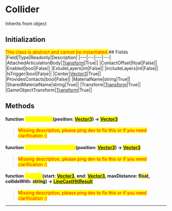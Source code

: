 # Collider
Inherits from object
## Initialization
<mark style="color:red;">This class is abstract and cannot be instantiated.</mark>## Fields
|Field|Type|Readonly|Description|
|---|---|---|---|
|AttachedArticulationBody|[Transform](../objects/Transform.md)|True||
|ContactOffset|float|False||
|Enabled|bool|False||
|ExludeLayers|int|False||
|includeLayers|int|False||
|IsTrigger|bool|False||
|Center|[Vector3](../objects/Vector3.md)|True||
|ProvidesContacts|bool|False||
|MaterialName|string|True||
|SharedMaterialName|string|True||
|Transform|[Transform](../objects/Transform.md)|True||
|GameObjectTransform|[Transform](../objects/Transform.md)|True||
## Methods
#### function <mark style="color:yellow;">ClosestPoint</mark>(position: <mark style="color:blue;">[Vector3](../objects/Vector3.md)</mark>) → <mark style="color:blue;">[Vector3](../objects/Vector3.md)</mark>
> <mark style="color:red;">Missing description, please ping dev to fix this or if you need clarification :)</mark>

#### function <mark style="color:yellow;">ClosestPointOnBounds</mark>(position: <mark style="color:blue;">[Vector3](../objects/Vector3.md)</mark>) → <mark style="color:blue;">[Vector3](../objects/Vector3.md)</mark>
> <mark style="color:red;">Missing description, please ping dev to fix this or if you need clarification :)</mark>

#### function <mark style="color:yellow;">Raycast</mark>(start: <mark style="color:blue;">[Vector3](../objects/Vector3.md)</mark>, end: <mark style="color:blue;">[Vector3](../objects/Vector3.md)</mark>, maxDistance: <mark style="color:blue;">float</mark>, collideWith: <mark style="color:blue;">string</mark>) → <mark style="color:blue;">[LineCastHitResult](../objects/LineCastHitResult.md)</mark>
> <mark style="color:red;">Missing description, please ping dev to fix this or if you need clarification :)</mark>


---

